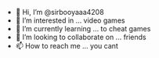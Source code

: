 - 👋 Hi, I’m @sirbooyaaa4208
- 👀 I’m interested in ... video games
- 🌱 I’m currently learning ... to cheat games
- 💞️ I’m looking to collaborate on ... friends
- 📫 How to reach me ... you cant

<!---
sirbooyaaa4208/sirbooyaaa4208 is a ✨ special ✨ repository because its `README.md` (this file) appears on your GitHub profile.
You can click the Preview link to take a look at your changes.
--->
